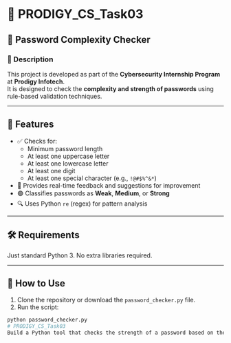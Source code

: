 # 🔐 PRODIGY_CS_Task03

## 🧾 Password Complexity Checker

### 📌 Description

This project is developed as part of the **Cybersecurity Internship Program** at **Prodigy Infotech**.  
It is designed to check the **complexity and strength of passwords** using rule-based validation techniques.

---

## 🚀 Features

- ✅ Checks for:
  - Minimum password length
  - At least one uppercase letter
  - At least one lowercase letter
  - At least one digit
  - At least one special character (e.g., `!@#$%^&*`)
- 🧠 Provides real-time feedback and suggestions for improvement
- 🟢 Classifies passwords as **Weak**, **Medium**, or **Strong**
- 🔍 Uses Python `re` (regex) for pattern analysis

---

## 🛠️ Requirements

Just standard Python 3. No extra libraries required.

---

## 🧪 How to Use

1. Clone the repository or download the `password_checker.py` file.
2. Run the script:

```bash
python password_checker.py
# PRODIGY_CS_Task03
Build a Python tool that checks the strength of a password based on the following criteria:  ✅ Minimum length requirement  ✅ Presence of uppercase and lowercase letters  ✅ Inclusion of numbers  ✅ Inclusion of special characters (e.g., @, !, %)  The program should:  Prompt the user to enter a password  Analyze the password  Return a strength rating 
